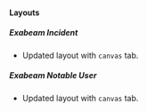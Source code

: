 
#### Layouts

##### Exabeam Incident

- Updated layout with `canvas` tab.
##### Exabeam Notable User

- Updated layout with `canvas` tab.
